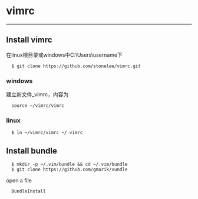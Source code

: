 # vimrc

---

## Install vimrc

在linux根目录或windows中C:\Users\username下

```
  $ git clone https://github.com/stonelee/vimrc.git
```

### windows

建立新文件_vimrc，内容为

```
  source ~/vimrc/vimrc
```

### linux

```
  $ ln ~/vimrc/vimrc ~/.vimrc
```

## Install bundle

```
  $ mkdir -p ~/.vim/bundle && cd ~/.vim/bundle
  $ git clone https://github.com/gmarik/vundle
```

open a file

```
  BundleInstall
```
